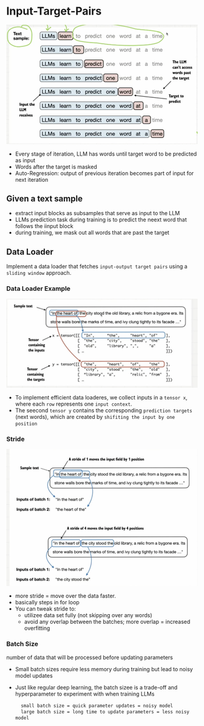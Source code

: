# Input-Target-Pairs

![Input-Target](img/inputtarget.png)

- Every stage of iteration, LLM has words until target word to be predicted as input
- Words after the target is masked
- Auto-Regression: output of previous iteration becomes part of input for next iteration

Given a text sample
--
- extract input blocks as subsamples that serve as input to the LLM
- LLMs prediction task during training is to predict the neext word that follows the iinput block
- during training, we mask out all words that are past the target



## Data Loader
Implement a data loader that fetches `input-output target pairs` using a `sliding window` approach.

### Data Loader Example
![Data Loader](img/dataloader.png)

- To implement efficient data loaderes, we collect inputs in a `tensor x`, where each `row` represents one `input context`.
- The seecond `tensor y` contains the corresponding `prediction targets` (next words), which are created by `shifiting the input by one position`

### Stride
![Stirde](img/stride.png)

- more stride = move over the data faster.
- basically steps in for loop
- You can tweak stride to:
    - utilizee data set fully (not skipping over any words)
    - avoid any overlap between the batches; more overlap = increased overfitting

### Batch Size
number of data that will be processed before updating parameters

- Small batch sizes require less memory during training but lead to noisy model updates
- Just like regular deep learning, the batch sizee is a trade-off and hyperparameter to experiment with when training LLMs

        small batch size = quick parameter updates = noisy model
        large batch size = long time to update parameters = less noisy model
